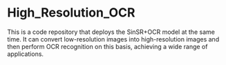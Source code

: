 # High_Resolution_OCR
This is a code repository that deploys the SinSR+OCR model at the same time. It can convert low-resolution images into high-resolution images and then perform OCR recognition on this basis, achieving a wide range of applications.
